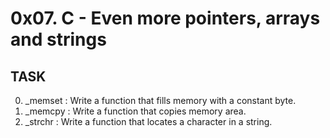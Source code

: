 # 0x07. C - Even more pointers, arrays and strings

## TASK
0. _memset : Write a function that fills memory with a constant byte.
1. _memcpy : Write a function that copies memory area.
2. _strchr : Write a function that locates a character in a string.
